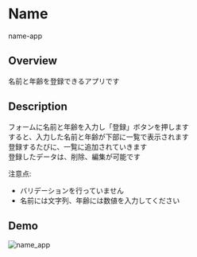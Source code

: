 # Name
name-app

## Overview
名前と年齢を登録できるアプリです

## Description
フォームに名前と年齢を入力し「登録」ボタンを押します  
すると、入力した名前と年齢が下部に一覧で表示されます  
登録するたびに、一覧に追加されていきます  
登録したデータは、削除、編集が可能です

注意点:
* バリデーションを行っていません
* 名前には文字列、年齢には数値を入力してください

## Demo
![name_app](https://user-images.githubusercontent.com/52843996/63366541-f268e100-c3b4-11e9-8029-b82615ec81d9.gif)
